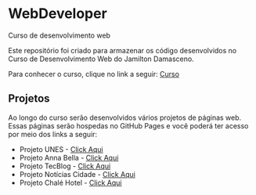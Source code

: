 # WebDeveloper
Curso de desenvolvimento web

Este repositório foi criado para armazenar os código desenvolvidos no Curso de Desenvolvimento Web do Jamilton Damasceno.

Para conhecer o curso, clique no link a seguir: 
[Curso](https://www.udemy.com/course/web-completo/)

## Projetos
Ao longo do curso serão desenvolvidos vários projetos de páginas web.
Essas páginas serão hospedas no GitHub Pages e você poderá ter acesso 
por meio dos links a seguir:

* Projeto UNES - [Click Aqui](https://fagnerzulin.github.io/Projeto-Unes/)
* Projeto Anna Bella - [Click Aqui](https://fagnerzulin.github.io/Projeto-Anna-Bella/)
* Projeto TecBlog - [Click Aqui](https://fagnerzulin.github.io/Projeto-TecBlog/)
* Projeto Notícias Cidade - [Click Aqui](https://fagnerzulin.github.io/Projeto-Noticias-Cidade/)
* Projeto Chalé Hotel - [Click Aqui](https://fagnerzulin.github.io/Projeto-Chale-Hotel/) 
 
